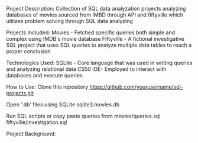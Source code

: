 Project Description:
  Collection of SQL data analyzation projects analyzing databases of movies sourced from IMBD through API and fiftyville which utilizes problem solving through SQL data analyzing

  
Projects Included:
  Movies - Fetched specific queries both simple and complex using IMDB's movie database
  Fiftyville - A fictional investigative SQL project that uses SQL queries to analyze multiple data tables to reach a proper conclusion


Technologies Used:
  SQLite - Core language that was used in writing queries and analyzing relational data
  CS50 IDE- Employed to interact with databases and execute queries


How to Use:
  Clone this repository
    https://github.com/yourusername/sql-projects.git

  Open '.db' files using SQLite
    sqlite3.movies.db

  Run SQL scripts or copy paste queries from
    movies/queries.sql
    fiftyville/investigation.sql
    

Project Background:
